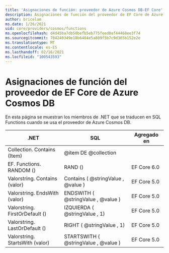 ```yaml
---
title: 'Asignaciones de función: proveedor de Azure Cosmos DB-EF Core'
description: Asignaciones de función del proveedor de EF Core de Azure Cosmos DB
author: bricelam
ms.date: 1/26/2021
uid: core/providers/cosmos/functions
ms.openlocfilehash: d4d45ba7db50befb5eb775feed0af44468ee3f74
ms.sourcegitcommit: 704240349e18b6404e5a809f5b7c9d365b152e2e
ms.translationtype: MT
ms.contentlocale: es-ES
ms.lasthandoff: 02/16/2021
ms.locfileid: "100543593"
---
```

# <a name="function-mappings-of-the-azure-cosmos-db-ef-core-provider"></a>Asignaciones de función del proveedor de EF Core de Azure Cosmos DB

En esta página se muestran los miembros de .NET que se traducen en SQL Functions cuando se usa el proveedor de Azure Cosmos DB.

.NET                          | SQL                              | Agregado en
----------------------------- | -------------------------------- | --------
Collection. Contains (Item)     | @item DE @collection
EF. Functions. RANDOM ()         | RAND ()                           | EF Core 6.0
Valorstring. Contains (valor)   | Contains ( @stringValue , @value )   | EF Core 5.0
Valorstring. EndsWith (valor)   | ENDSWITH ( @stringValue , @value )   | EF Core 5.0
Valorstring. FirstOrDefault ()  | IZQUIERDA ( @stringValue , 1)            | EF Core 5.0
Valorstring. LastOrDefault ()   | RIGHT ( @stringValue , 1)           | EF Core 5.0
Valorstring. StartsWith (valor) | STARTSWITH ( @stringValue , @value ) | EF Core 5.0
